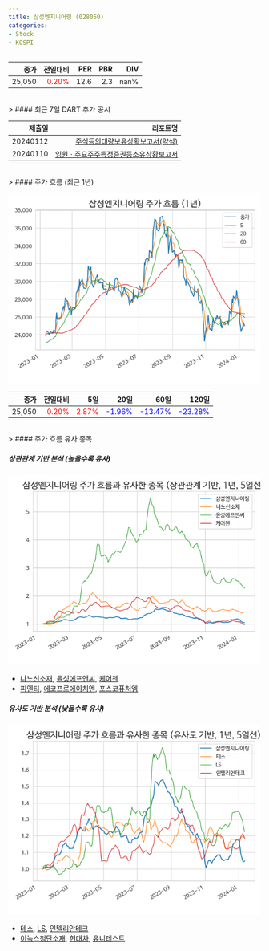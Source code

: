 ```yaml
---
title: 삼성엔지니어링 (028050)
categories:
- Stock
- KOSPI
---
```


|종가|전일대비|PER|PBR|DIV|
|---:|-------:|--:|--:|--:|
|25,050|<span style="color: red">0.20%</span>|12.6|2.3|nan%|

<!-- more -->

<br>
> #### 최근 7일 DART 추가 공시

|제출일|리포트명|
|-----:|-------:|
|20240112|[주식등의대량보유상황보고서(약식)](https://dart.fss.or.kr/dsaf001/main.do?rcpNo=20240112000026)|
|20240110|[임원ㆍ주요주주특정증권등소유상황보고서](https://dart.fss.or.kr/dsaf001/main.do?rcpNo=20240110000542)|

<br>
> #### 주가 흐름 (최근 1년)

![028050](/assets/images/stock/028050.png)

|종가|전일대비|5일|20일|60일|120일|
|---:|-------:|--:|---:|---:|----:|
|25,050|<span style="color: red">0.20%</span>|<span style="color: red">2.87%</span>|<span style="color: blue">-1.96%</span>|<span style="color: blue">-13.47%</span>|<span style="color: blue">-23.28%</span>|

<br>
> #### 주가 흐름 유사 종목

##### 상관관계 기반 분석 (높을수록 유사)
![028050](/assets/images/stock/028050_corr.png)
- [나노신소재](/121600/), [윤성에프앤씨](/372170/), [케어젠](/214370/)
- [피엔티](/137400/), [에코프로에이치엔](/383310/), [포스코퓨처엠](/003670/)

##### 유사도 기반 분석 (낮을수록 유사)
![028050](/assets/images/stock/028050_sim.png)
- [테스](/095610/), [LS](/006260/), [인텔리안테크](/189300/)
- [이녹스첨단소재](/272290/), [현대차](/005380/), [유니테스트](/086390/)